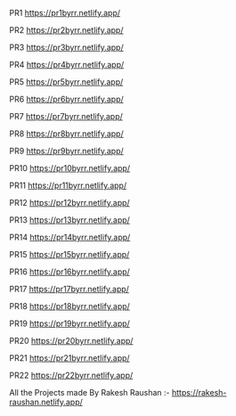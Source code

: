 PR1  https://pr1byrr.netlify.app/ 

PR2  https://pr2byrr.netlify.app/

PR3  https://pr3byrr.netlify.app/

PR4  https://pr4byrr.netlify.app/

PR5  https://pr5byrr.netlify.app/

PR6  https://pr6byrr.netlify.app/

PR7  https://pr7byrr.netlify.app/

PR8  https://pr8byrr.netlify.app/

PR9  https://pr9byrr.netlify.app/

PR10  https://pr10byrr.netlify.app/

PR11  https://pr11byrr.netlify.app/

PR12  https://pr12byrr.netlify.app/

PR13  https://pr13byrr.netlify.app/

PR14  https://pr14byrr.netlify.app/

PR15  https://pr15byrr.netlify.app/

PR16  https://pr16byrr.netlify.app/

PR17  https://pr17byrr.netlify.app/

PR18  https://pr18byrr.netlify.app/

PR19  https://pr19byrr.netlify.app/

PR20  https://pr20byrr.netlify.app/

PR21  https://pr21byrr.netlify.app/

PR22  https://pr22byrr.netlify.app/


All the Projects made By Rakesh Raushan :- https://rakesh-raushan.netlify.app/
